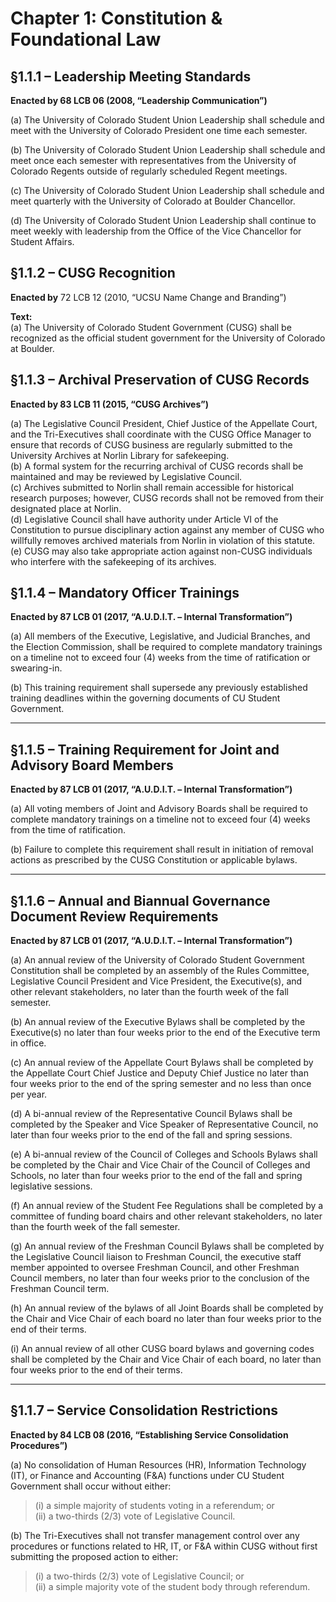 # Chapter 1: Constitution & Foundational Law

## §1.1.1 – Leadership Meeting Standards  
**Enacted by 68 LCB 06 (2008, “Leadership Communication”)**

(a) The University of Colorado Student Union Leadership shall schedule and meet with the University of Colorado President one time each semester.

(b) The University of Colorado Student Union Leadership shall schedule and meet once each semester with representatives from the University of Colorado Regents outside of regularly scheduled Regent meetings.

(c) The University of Colorado Student Union Leadership shall schedule and meet quarterly with the University of Colorado at Boulder Chancellor.

(d) The University of Colorado Student Union Leadership shall continue to meet weekly with leadership from the Office of the Vice Chancellor for Student Affairs.


## §1.1.2 – CUSG Recognition  
**Enacted by** 72 LCB 12 (2010, “UCSU Name Change and Branding”)

**Text:**  
(a) The University of Colorado Student Government (CUSG) shall be recognized as the official student government for the University of Colorado at Boulder.

## §1.1.3 – Archival Preservation of CUSG Records  
**Enacted by 83 LCB 11 (2015, “CUSG Archives”)**

(a) The Legislative Council President, Chief Justice of the Appellate Court, and the Tri-Executives shall coordinate with the CUSG Office Manager to ensure that records of CUSG business are regularly submitted to the University Archives at Norlin Library for safekeeping.  
(b) A formal system for the recurring archival of CUSG records shall be maintained and may be reviewed by Legislative Council.  
(c) Archives submitted to Norlin shall remain accessible for historical research purposes; however, CUSG records shall not be removed from their designated place at Norlin.  
(d) Legislative Council shall have authority under Article VI of the Constitution to pursue disciplinary action against any member of CUSG who willfully removes archived materials from Norlin in violation of this statute.  
(e) CUSG may also take appropriate action against non-CUSG individuals who interfere with the safekeeping of its archives.

## §1.1.4 – Mandatory Officer Trainings
**Enacted by 87 LCB 01 (2017, “A.U.D.I.T. – Internal Transformation”)**

(a) All members of the Executive, Legislative, and Judicial Branches, and the Election Commission, shall be required to complete mandatory trainings on a timeline not to exceed four (4) weeks from the time of ratification or swearing-in.

(b) This training requirement shall supersede any previously established training deadlines within the governing documents of CU Student Government.

---

## §1.1.5 – Training Requirement for Joint and Advisory Board Members
**Enacted by 87 LCB 01 (2017, “A.U.D.I.T. – Internal Transformation”)**

(a) All voting members of Joint and Advisory Boards shall be required to complete mandatory trainings on a timeline not to exceed four (4) weeks from the time of ratification.

(b) Failure to complete this requirement shall result in initiation of removal actions as prescribed by the CUSG Constitution or applicable bylaws.

---

## §1.1.6 – Annual and Biannual Governance Document Review Requirements
**Enacted by 87 LCB 01 (2017, “A.U.D.I.T. – Internal Transformation”)**

(a) An annual review of the University of Colorado Student Government Constitution shall be completed by an assembly of the Rules Committee, Legislative Council President and Vice President, the Executive(s), and other relevant stakeholders, no later than the fourth week of the fall semester.

(b) An annual review of the Executive Bylaws shall be completed by the Executive(s) no later than four weeks prior to the end of the Executive term in office.

(c) An annual review of the Appellate Court Bylaws shall be completed by the Appellate Court Chief Justice and Deputy Chief Justice no later than four weeks prior to the end of the spring semester and no less than once per year.

(d) A bi-annual review of the Representative Council Bylaws shall be completed by the Speaker and Vice Speaker of Representative Council, no later than four weeks prior to the end of the fall and spring sessions.

(e) A bi-annual review of the Council of Colleges and Schools Bylaws shall be completed by the Chair and Vice Chair of the Council of Colleges and Schools, no later than four weeks prior to the end of the fall and spring legislative sessions.

(f) An annual review of the Student Fee Regulations shall be completed by a committee of funding board chairs and other relevant stakeholders, no later than the fourth week of the fall semester.

(g) An annual review of the Freshman Council Bylaws shall be completed by the Legislative Council liaison to Freshman Council, the executive staff member appointed to oversee Freshman Council, and other Freshman Council members, no later than four weeks prior to the conclusion of the Freshman Council term.

(h) An annual review of the bylaws of all Joint Boards shall be completed by the Chair and Vice Chair of each board no later than four weeks prior to the end of their terms.

(i) An annual review of all other CUSG board bylaws and governing codes shall be completed by the Chair and Vice Chair of each board, no later than four weeks prior to the end of their terms.

---

## §1.1.7 – Service Consolidation Restrictions  
**Enacted by 84 LCB 08 (2016, “Establishing Service Consolidation Procedures”)**

(a) No consolidation of Human Resources (HR), Information Technology (IT), or Finance and Accounting (F&A) functions under CU Student Government shall occur without either:
> (i) a simple majority of students voting in a referendum; or  
> (ii) a two-thirds (2/3) vote of Legislative Council.

(b) The Tri-Executives shall not transfer management control over any procedures or functions related to HR, IT, or F&A within CUSG without first submitting the proposed action to either:
> (i) a two-thirds (2/3) vote of Legislative Council; or  
> (ii) a simple majority vote of the student body through referendum.

